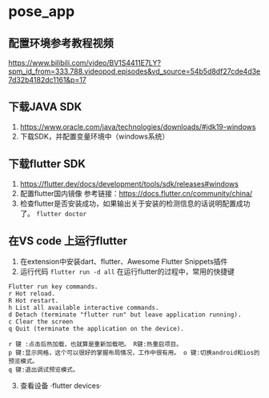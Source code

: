 # pose_app
## 配置环境参考教程视频
https://www.bilibili.com/video/BV1S4411E7LY?spm_id_from=333.788.videopod.episodes&vd_source=54b5d8df27cde4d3e7d32b4182dc1161&p=17


## 下载JAVA SDK
1. https://www.oracle.com/java/technologies/downloads/#jdk19-windows
2. 下载SDK，并配置变量环境中（windows系统）

## 下载flutter SDK
1. https://flutter.dev/docs/development/tools/sdk/releases#windows
2. 配置flutter国内镜像
   参考链接：https://docs.flutter.cn/community/china/
3. 检查flutter是否安装成功，如果输出关于安装的检测信息的话说明配置成功了。
      `flutter doctor`

## 在VS code 上运行flutter
1. 在extension中安装dart、flutter、Awesome Flutter Snippets插件
2. 运行代码
`flutter run -d all`
在运行flutter的过程中，常用的快捷键
```
Flutter run key commands.
r Hot reload.
R Hot restart.
h List all available interactive commands.
d Detach (terminate "flutter run" but leave application running).
c Clear the screen
q Quit (terminate the application on the device).
```
```
r 键 :点击后热加载，也就算是重新加载吧。 R键:热重启项目。
p 键:显示网格，这个可以很好的掌握布局情况，工作中很有用。 o 键:切换android和ios的预览模式。
q 键:退出调试预览模式。
```
3. 查看设备
   ·flutter devices·


